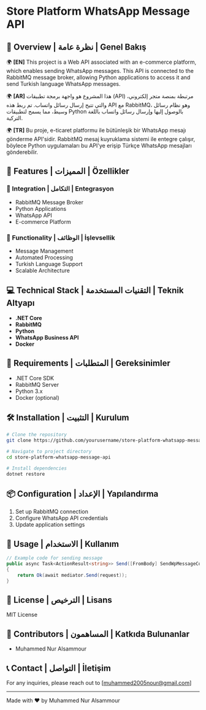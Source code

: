 # Store Platform WhatsApp Message API

## 🌟 Overview | نظرة عامة | Genel Bakış

🌍 **[EN]** This project is a Web API associated with an e-commerce platform, which enables sending WhatsApp messages. This API is connected to the RabbitMQ message broker, allowing Python applications to access it and send Turkish language WhatsApp messages.

🌍 **[AR]** هذا المشروع هو واجهة برمجة تطبيقات (API) مرتبطة بمنصة متجر إلكتروني، والتي تتيح إرسال رسائل واتساب. تم ربط هذه API مع RabbitMQ، وهو نظام رسائل وسيط، مما يسمح لتطبيقات Python بالوصول إليها وإرسال رسائل واتساب باللغة التركية.

🌍 **[TR]** Bu proje, e-ticaret platformu ile bütünleşik bir WhatsApp mesajı gönderme API'sidir. RabbitMQ mesaj kuyruklama sistemi ile entegre çalışır, böylece Python uygulamaları bu API'ye erişip Türkçe WhatsApp mesajları gönderebilir.

## 🚀 Features | المميزات | Özellikler

### 🔹 Integration | التكامل | Entegrasyon
- RabbitMQ Message Broker
- Python Applications
- WhatsApp API
- E-commerce Platform

### 🔹 Functionality | الوظائف | İşlevsellik
- Message Management
- Automated Processing
- Turkish Language Support
- Scalable Architecture

## 💻 Technical Stack | التقنيات المستخدمة | Teknik Altyapı

- **.NET Core**
- **RabbitMQ**
- **Python**
- **WhatsApp Business API**
- **Docker**

## 📝 Requirements | المتطلبات | Gereksinimler

- .NET Core SDK
- RabbitMQ Server
- Python 3.x
- Docker (optional)

## 🛠️ Installation | التثبيت | Kurulum

```bash
# Clone the repository
git clone https://github.com/yourusername/store-platform-whatsapp-message-api.git

# Navigate to project directory
cd store-platform-whatsapp-message-api

# Install dependencies
dotnet restore
```

## 📦 Configuration | الإعداد | Yapılandırma

1. Set up RabbitMQ connection
2. Configure WhatsApp API credentials
3. Update application settings

## 🔧 Usage | الاستخدام | Kullanım

```csharp
// Example code for sending message
public async Task<ActionResult<string>> Send([FromBody] SendWpMessageCommandRequest request)
{
    return Ok(await mediator.Send(request));
}
```

## 📄 License | الترخيص | Lisans

MIT License

## 👥 Contributors | المساهمون | Katkıda Bulunanlar

- Muhammed Nur Alsammour

## 📞 Contact | التواصل | İletişim

For any inquiries, please reach out to [muhammed2005nour@gmail.com]

---
Made with ❤️ by Muhammed Nur Alsammour

